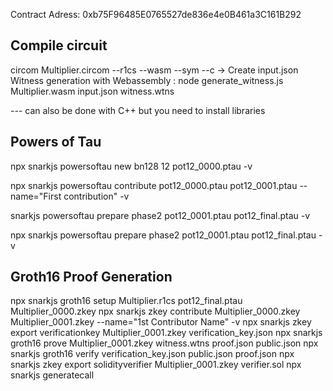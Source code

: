 Contract Adress: 0xb75F96485E0765527de836e4e0B461a3C161B292
## Compile circuit
circom Multiplier.circom --r1cs --wasm --sym --c
-> Create input.json
Witness generation with Webassembly :
node generate_witness.js Multiplier.wasm input.json witness.wtns

--- can also be done with C++ but you need to install libraries

## Powers of Tau
npx snarkjs powersoftau new bn128 12 pot12_0000.ptau -v

npx snarkjs powersoftau contribute pot12_0000.ptau pot12_0001.ptau --name="First contribution" -v

snarkjs powersoftau prepare phase2 pot12_0001.ptau pot12_final.ptau -v

npx snarkjs powersoftau prepare phase2 pot12_0001.ptau pot12_final.ptau -v

## Groth16 Proof Generation
npx snarkjs groth16 setup Multiplier.r1cs pot12_final.ptau Multiplier_0000.zkey
npx snarkjs zkey contribute Multiplier_0000.zkey Multiplier_0001.zkey --name="1st Contributor Name" -v
npx snarkjs zkey export verificationkey Multiplier_0001.zkey verification_key.json
npx snarkjs groth16 prove Multiplier_0001.zkey witness.wtns proof.json public.json
npx snarkjs groth16 verify verification_key.json public.json proof.json
npx snarkjs zkey export solidityverifier Multiplier_0001.zkey verifier.sol
npx snarkjs generatecall